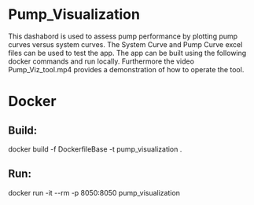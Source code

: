 # Pump_Visualization
This dashabord is used to assess pump performance by plotting pump curves versus system curves. The System Curve and Pump Curve excel files can be used to test the app. The app can be built using the following docker commands and run locally. Furthermore the video Pump_Viz_tool.mp4 provides a demonstration of how to operate the tool.


# Docker
## Build:
docker build -f DockerfileBase -t pump_visualization .

## Run:
docker run -it --rm -p 8050:8050 pump_visualization
